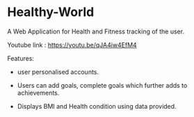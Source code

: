 # Healthy-World
A Web Application for Health and Fitness tracking of the user.

Youtube link : https://youtu.be/qJA4iw4EfM4

Features:

 - user personalised accounts.
 
 - Users can add goals, complete goals which further adds to
   achievements.
    
 - Displays BMI and Health condition using data provided.
